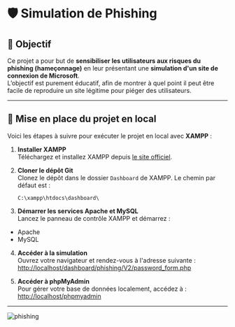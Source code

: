 # 🛡️ Simulation de Phishing

## 🎯 Objectif

Ce projet a pour but de **sensibiliser les utilisateurs aux risques du phishing (hameçonnage)** en leur présentant une **simulation d'un site de connexion de Microsoft**.  
L’objectif est purement éducatif, afin de montrer à quel point il peut être facile de reproduire un site légitime pour piéger des utilisateurs.

---

## 🧪 Mise en place du projet en local

Voici les étapes à suivre pour exécuter le projet en local avec **XAMPP** :

1. **Installer XAMPP**  
   Téléchargez et installez XAMPP depuis [le site officiel](https://www.apachefriends.org/fr/index.html).

2. **Cloner le dépôt Git**  
   Clonez le dépôt dans le dossier `Dashboard` de XAMPP. Le chemin par défaut est :  
   ```text
   C:\xampp\htdocs\dashboard\
   ```

3. **Démarrer les services Apache et MySQL**  
Lancez le panneau de contrôle XAMPP et démarrez :
- Apache
- MySQL

4. **Accéder à la simulation**  
Ouvrez votre navigateur et rendez-vous à l'adresse suivante :  
[http://localhost/dashboard/phishing/V2/password_form.php](http://localhost/dashboard/phishing/V2/password_form.php)

5. **Accéder à phpMyAdmin**  
Pour gérer votre base de données localement, accédez à :  
[http://localhost/phpmyadmin](http://localhost/phpmyadmin)

---

![phishing](https://github.com/user-attachments/assets/92825fae-3e11-4fac-b73b-0fa64202ccc6)
